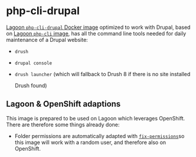# php-cli-drupal

[Lagoon `php-cli-drupal` Docker image](https://github.com/amazeeio/lagoon/blob/master/images/php/cli-drupal/Dockerfile) optimized to work with Drupal, based on [Lagoon `php-cli` image](https://github.com/AlannaBurke/lagoon/tree/3f1ab2ee09facee10abd8009345e30ef31e20189/docker-images/php-cli/php-cli.md), has all the command line tools needed for daily maintenance of a Drupal website:

* `drush`
* `drupal console`
* `drush launcher` \(which will fallback to Drush 8 if there is no site installed

  Drush found\)

## Lagoon & OpenShift adaptions

This image is prepared to be used on Lagoon which leverages OpenShift. There are therefore some things already done:

* Folder permissions are automatically adapted with [`fix-permissions`](https://github.com/sclorg/s2i-base-container/blob/master/core/root/usr/bin/fix-permissions)so this image will work with a random user, and therefore also on OpenShift.

